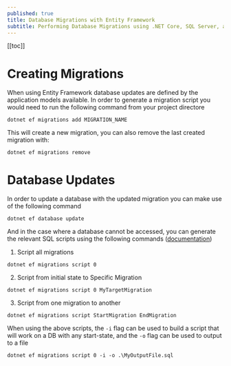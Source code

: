```yaml
---
published: true
title: Database Migrations with Entity Framework
subtitle: Performing Database Migrations using .NET Core, SQL Server, and Entity Framework
---
```


[[toc]]

# Creating Migrations

When using Entity Framework database updates are defined by the application models available. In order to generate a migration script you would need to run the following command from your project directore

```
dotnet ef migrations add MIGRATION_NAME
```

This will create a new migration, you can also remove the last created migration with:

```
dotnet ef migrations remove
```

# Database Updates

In order to update a database with the updated migration you can make use of the following command

```
dotnet ef database update
```

And in the case where a database cannot be accessed, you can generate the relevant SQL scripts using the following commands ([documentation](https://docs.microsoft.com/en-us/ef/core/miscellaneous/cli/dotnet#dotnet-ef-migrations-script))

1.  Script all migrations

```
dotnet ef migrations script 0
```

2. Script from initial state to Specific Migration

```
dotnet ef migrations script 0 MyTargetMigration
```

3. Script from one migration to another

```
dotnet ef migrations script StartMigration EndMigration
```

When using the above scripts, the `-i` flag can be used to build a script that will work on a DB with any start-state, and the `-o` flag can be used to output to a file

```
dotnet ef migrations script 0 -i -o .\MyOutputFile.sql
```
